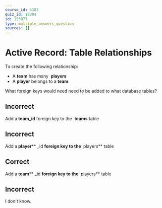 ```yaml
---
course_id: 4182
quiz_id: 18304
id: 123877
type: multiple_answers_question
sources: []
---
```


# Active Record: Table Relationships

To create the following relationship:

- A **team** has many&nbsp; **players**
- A **player** belongs to a **team**

What foreign keys would need need to be added to what database tables?

## Incorrect

Add a **team\_id** foreign key to the&nbsp; **teams** table

## Incorrect

Add a **player**** \_id **foreign key to the&nbsp;** players** table

## Correct

Add a **team**** \_id **foreign key to the&nbsp;** players** table

## Incorrect

I don't know.
